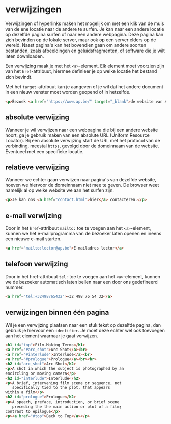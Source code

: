 # verwijzingen

Verwijzingen of hyperlinks maken het mogelijk om met een klik van de muis van de ene locatie naar de andere te surfen. Je kan naar een andere locatie op dezelfde pagina surfen of naar een andere webpagina. Deze pagina kan zich bevinden op de lokale server, maar ook op een server elders op de wereld. Naast pagina's kan het bovendien gaan om andere soorten bestanden, zoals afbeeldingen en geluidsfragmenten, of software die je wilt laten downloaden.

Een verwijzing maak je met het `<a>`-element. Elk element moet voorzien zijn van het `href`-attribuut, hiermee definieer je op welke locatie het bestand zich bevindt.

Met het `target`-attribuut kan je aangeven of je wil dat het andere document in een nieuw venster moet worden geopend of in hetzelfde.

```html
<p>Bezoek <a href="https://www.ap.be/" target="_blank">de website van AP hogeschool</a>!</p>
```

## absolute verwijzing

Wanneer je wil verwijzen naar een webpagina die bij een andere website hoort, ga je gebruik maken van een absolute URL (Uniform Resource Locator). Bij een absolute verwijzing start de URL met het protocol van de verbinding, meestal `https`, gevolgd door de domeinnaam van de website. Eventueel met een specifieke locatie.

## relatieve verwijzing

Wanneer we echter gaan verwijzen naar pagina's van dezelfde website, hoeven we hiervoor de domeinnaam niet mee te geven. De browser weet namelijk al op welke website we aan het surfen zijn.

```html
<p>Je kan ons <a href="contact.html">hier</a> contacteren.</p>
```

## e-mail verwijzing

Door in het `href`-attribuut `mailto:` toe te voegen aan het `<a>`-element, kunnen we het e-mailprogramma van de bezoeker laten openen en ineens een nieuwe e-mail starten.

```html
<a href="mailto:lector@ap.be">E-mailadres lector</a>
```

## telefoon verwijzing

Door in het href-attribuut `tel:` toe te voegen aan het `<a>`-element, kunnen we de bezoeker automatisch laten bellen naar een door ons gedefineerd nummer.

```html
<a href="tel:+32498765432">+32 498 76 54 32</a>
```

## verwijzingen binnen één pagina

Wil je een verwijzing plaatsen naar een stuk tekst op dezelfde pagina, dan gebruik je hiervoor een `identifier`. Je moet deze echter wel ook toevoegen aan het element waarnaar je gaat verwijzen.

```html
<h1 id="top">Film-Making Terms</h1>
<a href="#arc_shot">Arc Shot</a><br>
<a href="#interlude">Interlude</a><br>
<a href="#prologue">Prologue</a><br><br>
<h2 id="arc_shot">Arc Shot</h2>
<p>A shot in which the subject is photographed by an
encircling or moving camera</p>
<h2 id="interlude">Interlude</h2>
<p>A brief, intervening film scene or sequence, not
   specifically tied to the plot, that appears
within a film</p>
<h2 id="prologue">Prologue</h2>
<p>A speech, preface, introduction, or brief scene
   preceding the the main action or plot of a film;
contrast to epilogue</p>
<p><a href="#top">Back to Top</a></p>
```
